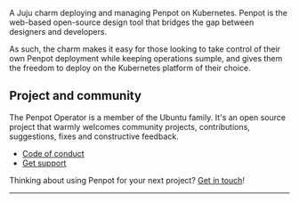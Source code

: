 <!--
[![CharmHub Badge](https://charmhub.io/penpot/badge.svg)](https://charmhub.io/penpot)
[![Publish to edge](https://github.com/canonical/penpot-operator/actions/workflows/publish_charm.yaml/badge.svg)](https://github.com/canonical/penpot-operator/actions/workflows/publish_charm.yaml)
[![Promote charm](https://github.com/canonical/penpot-operator/actions/workflows/promote_charm.yaml/badge.svg)](https://github.com/canonical/penpot-operator/actions/workflows/promote_charm.yaml)
[![Discourse Status](https://img.shields.io/discourse/status?server=https%3A%2F%2Fdiscourse.charmhub.io&style=flat&label=CharmHub%20Discourse)](https://discourse.charmhub.io)
-->

A Juju charm deploying and managing Penpot on Kubernetes. Penpot is the
web-based open-source design tool that bridges the gap between designers and
developers.

<!--
This charm simplifies initial deployment and "day N" operations of Penpot,
such as scaling the number of instances, integration with external
authentication providers, access to S3 for redundant file storage and more. It
allows for deployment on many different Kubernetes platforms, from [MicroK8s](https://microk8s.io) to
[Charmed Kubernetes](https://ubuntu.com/kubernetes) to public cloud Kubernetes
offerings.
-->

As such, the charm makes it easy for those looking to take control of their
own Penpot deployment while keeping operations sumple, and gives them the
freedom to deploy on the Kubernetes platform of their choice.

<!--
For DevOps or SRE teams this charm will make operating Penpot simple and
straightforward through Juju's clean interface. It will allow easy deployment
into multiple environments for testing of changes, and supports scaling out for
enterprise deployments.
-->

## Project and community

The Penpot Operator is a member of the Ubuntu family. It's an
open source project that warmly welcomes community projects, contributions,
suggestions, fixes and constructive feedback.
* [Code of conduct](https://ubuntu.com/community/code-of-conduct)
* [Get support](https://discourse.charmhub.io/)
<!--
* [Contribute](https://charmhub.io/penpot/docs/contributing)
* [Roadmap](https://charmhub.io/penpot/docs/roadmap)
-->
Thinking about using Penpot for your next project? [Get in touch](https://chat.charmhub.io/charmhub/channels/charm-dev)!

---
<!--
For further details, [see the charm's detailed documentation](https://charmhub.io/penpot/docs).
-->

